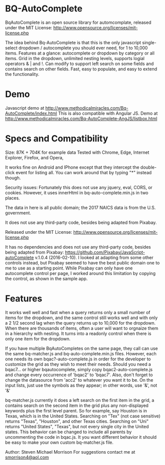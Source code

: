 # BQ-AutoComplete
BqAutoComplete is an open source library for automcomplate, released under the MIT License: http://www.opensource.org/licenses/mit-license.php

The idea behind Bq-AutoComplete is that this is the only javascript single-select dropdown / autocomplete you should ever need, for 1 to 10,000 items.
Features at a glance: autocomplete or dropdown by category or all items. Grid in the dropdown, unlimited nesting levels, supports logial operators & | and !.
Can modify to support left search on some fields and contains search on other fields.
Fast, easy to populate, and easy to extend the functionality.

Demo
====

Javascript demo at http://www.methodicalmiracles.com/Bq-AutoComplete/index.html
This is also compatible with Angular JS. Demo at http://www.methodicalmiracles.com/Bq-AutoComplete-AngJS/listbox.html

Specs and Compatibility
=======================

Size: 87K + 704K for example data
Tested with Chrome, Edge, Internet Explorer, Firefox, and Opera,
 
It works fine on Android and IPhone except that they intercept the double-click event for listing all. You can work around that by typing "*" instead though.

Security issues: Fortunately this does not use any jquery, eval, CORS, or cookies. However, it uses innerHtml in bq-auto-complete.min.js in two places.

The data in here is all public domain; the 2017 NAICS data is from the U.S. government.

It does not use any third-party code, besides being adapted from Pixabay.

Released under the MIT License: http://www.opensource.org/licenses/mit-license.php

It has no dependencies and does not use any third-party code, besides being adapted from Pixabay: https://github.com/Pixabay/JavaScript-autoComplete v.1.0.4 (2016-02-10).
I looked at adapting from some other controls instead, but Pixabay seemed to have the best public domain one to me to use as a starting point.
While Pixabay can only have one autocomplete control per page, I worked around this limitation by copying the control, as shown in the sample app.

Features
========

It works well well and fast when a query returns only a small number of items for the dropdown, 
and the same control still works well and with only a 2 1/2 second lag when the query returns up to 10,000 for the dropdown. 
When there are thousands of items, often a user will want to orgnaize them in a hierarchy with nesting. 
It turns into a readonly control when there is only one item for the dropdown.

If you have multiple BqAutoCompletes on the same page, they call can use the same bq-matcher.js and bq-auto-complete.min.js files.
However, each one needs its own bqac?-auto-complete.js in order for the developer to customize the grid as they wish to meet their needs.
Should you need a bqac7... or higher bqautocomplete, simply copy bqac2-auto-complete.js and change every occurrence of 'bqac2' to 'bqac7'.
Also, don't forget to change the datasource from 'acc2' to whatever you want it to be.
On the input lists, just use the symbols as they appear; in other words, use '&', not '&amp;'

bq-matcher.js currently it does a left search on the first item in the grid, a contains search on the second item in the grid plus any non-displayed keywords plus the first level parent.
So for example, say Houston is in Texas, which is in the United States. Searching on "Tex" (not case sensitive) returns "Texas", "Houston", and other Texas cities.
Searching on "Uni" returns "United States", "Texas", but not every single city in the United states.
This behavior can be changed to include all parents by uncommenting the code in bqac.js.
It you want different behavior it should be easy to make your own custom bq-matcher.js file.

Author: Steven Michael Morrison
For suggestions contact me at smorrison4@aol.com

